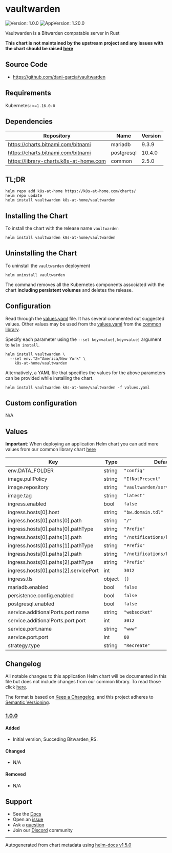 # vaultwarden

![Version: 1.0.0](https://img.shields.io/badge/Version-1.0.0-informational?style=flat-square) ![AppVersion: 1.20.0](https://img.shields.io/badge/AppVersion-1.20.0-informational?style=flat-square)

Vaultwarden is a Bitwarden compatable server in Rust

**This chart is not maintained by the upstream project and any issues with the chart should be raised [here](https://github.com/k8s-at-home/charts/issues/new/choose)**

## Source Code

* <https://github.com/dani-garcia/vaultwarden>

## Requirements

Kubernetes: `>=1.16.0-0`

## Dependencies

| Repository | Name | Version |
|------------|------|---------|
| https://charts.bitnami.com/bitnami | mariadb | 9.3.9 |
| https://charts.bitnami.com/bitnami | postgresql | 10.4.0 |
| https://library-charts.k8s-at-home.com | common | 2.5.0 |

## TL;DR

```console
helm repo add k8s-at-home https://k8s-at-home.com/charts/
helm repo update
helm install vaultwarden k8s-at-home/vaultwarden
```

## Installing the Chart

To install the chart with the release name `vaultwarden`

```console
helm install vaultwarden k8s-at-home/vaultwarden
```

## Uninstalling the Chart

To uninstall the `vaultwarden` deployment

```console
helm uninstall vaultwarden
```

The command removes all the Kubernetes components associated with the chart **including persistent volumes** and deletes the release.

## Configuration

Read through the [values.yaml](./values.yaml) file. It has several commented out suggested values.
Other values may be used from the [values.yaml](https://github.com/k8s-at-home/library-charts/tree/main/charts/stable/common/values.yaml) from the [common library](https://github.com/k8s-at-home/library-charts/tree/main/charts/stable/common).

Specify each parameter using the `--set key=value[,key=value]` argument to `helm install`.

```console
helm install vaultwarden \
  --set env.TZ="America/New York" \
    k8s-at-home/vaultwarden
```

Alternatively, a YAML file that specifies the values for the above parameters can be provided while installing the chart.

```console
helm install vaultwarden k8s-at-home/vaultwarden -f values.yaml
```

## Custom configuration

N/A

## Values

**Important**: When deploying an application Helm chart you can add more values from our common library chart [here](https://github.com/k8s-at-home/library-charts/tree/main/charts/stable/common)

| Key | Type | Default | Description |
|-----|------|---------|-------------|
| env.DATA_FOLDER | string | `"config"` |  |
| image.pullPolicy | string | `"IfNotPresent"` |  |
| image.repository | string | `"vaultwarden/server"` |  |
| image.tag | string | `"latest"` |  |
| ingress.enabled | bool | `false` |  |
| ingress.hosts[0].host | string | `"bw.domain.tdl"` |  |
| ingress.hosts[0].paths[0].path | string | `"/"` |  |
| ingress.hosts[0].paths[0].pathType | string | `"Prefix"` |  |
| ingress.hosts[0].paths[1].path | string | `"/notifications/hub/negotiate"` |  |
| ingress.hosts[0].paths[1].pathType | string | `"Prefix"` |  |
| ingress.hosts[0].paths[2].path | string | `"/notifications/hub"` |  |
| ingress.hosts[0].paths[2].pathType | string | `"Prefix"` |  |
| ingress.hosts[0].paths[2].servicePort | int | `3012` |  |
| ingress.tls | object | `{}` |  |
| mariadb.enabled | bool | `false` |  |
| persistence.config.enabled | bool | `false` |  |
| postgresql.enabled | bool | `false` |  |
| service.additionalPorts.port.name | string | `"websocket"` |  |
| service.additionalPorts.port.port | int | `3012` |  |
| service.port.name | string | `"www"` |  |
| service.port.port | int | `80` |  |
| strategy.type | string | `"Recreate"` |  |

## Changelog

All notable changes to this application Helm chart will be documented in this file but does not include changes from our common library. To read those click [here](https://github.com/k8s-at-home/library-charts/tree/main/charts/stable/common#changelog).

The format is based on [Keep a Changelog](https://keepachangelog.com/en/1.0.0/), and this project adheres to [Semantic Versioning](https://semver.org/spec/v2.0.0.html).

### [1.0.0]

#### Added

- Initial version, Succeding Bitwarden_RS.

#### Changed

- N/A

#### Removed

- N/A

[1.0.0]: #1.0.0

## Support

- See the [Docs](https://docs.k8s-at-home.com/our-helm-charts/getting-started/)
- Open an [issue](https://github.com/k8s-at-home/charts/issues/new/choose)
- Ask a [question](https://github.com/k8s-at-home/organization/discussions)
- Join our [Discord](https://discord.gg/sTMX7Vh) community

----------------------------------------------
Autogenerated from chart metadata using [helm-docs v1.5.0](https://github.com/norwoodj/helm-docs/releases/v1.5.0)
